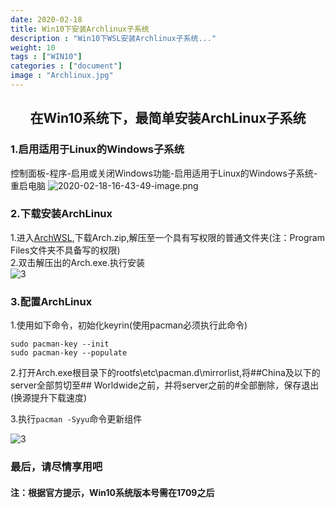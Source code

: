 ```yaml
---
date: 2020-02-18
title: Win10下安装Archlinux子系统
description : "Win10下WSL安装Archlinux子系统..."
weight: 10
tags : ["WIN10"]
categories : ["document"]
image : "Archlinux.jpg" 
---
```


## <center>在Win10系统下，最简单安装ArchLinux子系统</center>

### 1.启用适用于Linux的Windows子系统

控制面板-程序-启用或关闭Windows功能-启用适用于Linux的Windows子系统-重启电脑
![2020-02-18-16-43-49-image.png](https://i.loli.net/2020/02/18/QAg3TrbGL6IpelC.png)

### 2.下载安装ArchLinux
1.进入[ArchWSL](https://github.com/yuk7/ArchWSL/releases),下载Arch.zip,解压至一个具有写权限的普通文件夹(注：Program Files文件夹不具备写的权限)  
2.双击解压出的Arch.exe.执行安装  
![3](https://i.loli.net/2020/02/18/KeRx7vNom4Olj5g.png)
### 3.配置ArchLinux
1.使用如下命令，初始化keyrin(使用pacman必须执行此命令)  
``` 
sudo pacman-key --init
sudo pacman-key --populate
```
2.打开Arch.exe根目录下的rootfs\etc\pacman.d\mirrorlist,将##China及以下的server全部剪切至## Worldwide之前，并将server之前的#全部删除，保存退出(换源提升下载速度)

3.执行`pacman -Syyu`命令更新组件  

![3](https://i.loli.net/2020/02/18/izQxGDL17bTCyRH.png)

### 最后，请尽情享用吧





#### 注：根据官方提示，Win10系统版本号需在1709之后

